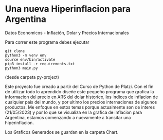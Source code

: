 # Una nueva Hiperinflacion para Argentina
Datos Economicos - Inflación, Dolar y Precios Internacionales

Para correr este programa debes ejecutar

```
git clone
python3 -m venv env
source env/bin/activate
pip3 install -r requirements.txt
python3 main.py
```

(desde carpeta py-project)

Este proyecto fue creado a partir del Curso de Python de Platzi.
Con el fin de utilizar todo lo aprendido diseñe este pequeño programa que grafica la informacion del precio en ARS del dolar historico, los indices de inflacion de cualquier pais del mundo, y por ultimo los precios internaciones de algunos productos.
Me enfoque en estos temas porque actualmente son de interes (21/05/2023) y por lo que se visualiza en la grafica de inflacion para Argentina, estamos comenzando a nuevamente a transitar una hiperinflacion.

Los Graficos Generados se guardan en la carpeta Chart.
